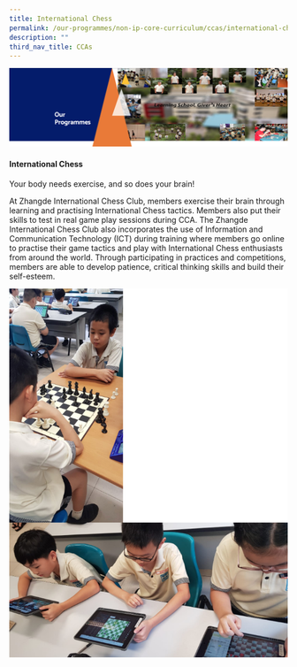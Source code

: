 ```yaml
---
title: International Chess
permalink: /our-programmes/non-ip-core-curriculum/ccas/international-chess/
description: ""
third_nav_title: CCAs
---
```

<img src="/images/OurProgrammes1.png">
<h4><strong>International Chess</strong></h4>
<p>Your body needs exercise, and so does your brain!</p>
<p>At Zhangde International Chess Club, members exercise their brain through learning and practising International Chess tactics. Members also put their skills to test in real game play sessions during CCA. The Zhangde International Chess Club also incorporates the use of Information and Communication Technology (ICT) during training where members go online to practise their game tactics and play with International Chess enthusiasts from around the world. Through participating in practices and competitions, members are able to develop patience, critical thinking skills and build their self-esteem.</p>
<img src="/images/International%20Chess.png">